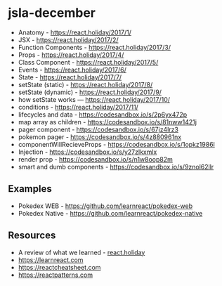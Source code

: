 # jsla-december

* Anatomy - https://react.holiday/2017/1/
* JSX - https://react.holiday/2017/2/
* Function Components - https://react.holiday/2017/3/
* Props - https://react.holiday/2017/4/
* Class Component - https://react.holiday/2017/5/
* Events - https://react.holiday/2017/6/
* State - https://react.holiday/2017/7/
* setState (static) - https://react.holiday/2017/8/
* setState (dynamic) - https://react.holiday/2017/9/
* how setState works — https://react.holiday/2017/10/
* conditions - https://react.holiday/2017/11/
* lifecycles and data - https://codesandbox.io/s/2p6yx472p
* map array as children - https://codesandbox.io/s/81nww1421j
* pager component - https://codesandbox.io/s/67jz4lrz3
* pokemon pager - https://codesandbox.io/s/4z880961nx
* componentWillRecieveProps - https://codesandbox.io/s/1opkz1986l
* Injection - https://codesandbox.io/s/y27zlkxmlx
* render prop - https://codesandbox.io/s/n1w8oop82m
* smart and dumb components - https://codesandbox.io/s/9znol62llr

## Examples
* Pokedex WEB - https://github.com/learnreact/pokedex-web
* Pokedex Native - https://github.com/learnreact/pokedex-native

## Resources
* A review of what we learned - [react.holiday](https://react.holiday)
* https://learnreact.com
* https://reactcheatsheet.com
* https://reactpatterns.com
